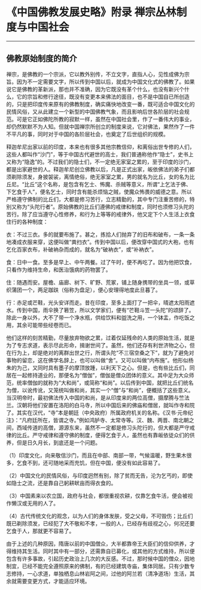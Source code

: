 # 《中国佛教发展史略》附录 禅宗丛林制度与中国社会

------

## 佛教原始制度的简介

禅宗，是佛教的一个宗派，它以教外别传，不立文字，直指人心，见性成佛为宗旨。因为不一定需要文字，所以传到中国以后，就成为中国文化式的佛教了。如果说它是佛教的革新派，那也并不准确，因为它既没有革个什么，也没有新兴个什么，它的宗旨和修行途径，既没有变更本来佛法的面目，也不是中国自已所创造的，只是把印度传来原有的佛教制度，确实痛快地改变一番，既可适合中国文化的民情风俗，又从此建立一个新型的中国佛教气象，而且影响后世各阶层的社会规范。可是它正如佛陀所教的寂默一样，虽然在中国社会里，作了一番伟大的事业，却仍然默默不为人知。但就中国禅宗所创立的制度来说，它对佛法，果然作了一件不平凡的事，同时对于中国的各阶层社会，也奠定了后世组织的规模。

释迦牟尼出家以前的印度，本来也有很多其他宗教信仰，和离俗出世专修的人们，这些人都叫作“沙门”，等于中国古代避世的高士，我们普通称他作“隐士”，史书上又称为“隐逸”的。不过我们的隐士们，不一定绝无家室之累的，至于印度的沙门，都是出家避世的人。释迦牟尼创立佛教以后，凡是正式出家，皈依佛法的弟子们都须剃除须发，身披袈裟，离情绝俗，绝无家室之累，男的就名为比丘，女的名为比丘尼。“比丘”这个名称，是包含有乞士、怖魔、杀贼等意义，所谓“上乞法于佛、下乞食于人”，便名乞士，同时含有能杀烦恼之贼，使魔众怖畏的威德之意。所以严格遵守佛制的比丘们，大都是修习苦行，立志精勤的，其中专门注重苦修的，特别又称为“头陀行者”。原始佛教的比丘们遵佛的戒律和制度，同时也须修习头陀的苦行。除了应当遵守心性修养，和行为上等等的戒律外，他又定下个人生活上衣食住行的各种制度：

衣：不过三衣。多的就要布施了。甚之，拣拾人们抛弃了的旧布和破布，一条一条地凑成衣服来穿，这便叫做“粪扫衣”。传到中国以后，便改穿中国式的大袍，也有乞化百家衣布，补破衲杂而成的，就名为“破衲衣”，或“补衲衣”。

食：日中一食。至多是早上、中午两餐。过了午时，便不再吃了。因为他把饮食，只看作为维持生命，和医治饿病的药物罢了。

住：随遇而安。屋檐、庙廊、树下、旷野、荒冢，铺上随身携带的坐具一领，或草织蒲团一个，两足跏趺（俗称为盘足），便心安理得地度此旦暮了。

行：赤足或芒鞋，光头安详而走。昔在印度，至多上面打了一把伞，晴遮太阳雨遮水。传到中国，雨伞换了箬笠，所以文学家们，便有“芒鞋斗笠一头陀”的颂辞了。除此一身以外，大不了带一个净水瓶，供给饮料和盥洗之用，一个钵盂，作吃饭之用，其余可能带些经卷而已。

他们这样的刻苦精勤，尽量放弃物欲之累，过着仅延残命的人类的原始生活，就是为了专志求道，表示尽此形命，揖谢世间了。虽然，他们还存有利世济物之心，但在行为上，却是绝对的离群出世之行，所谓头陀“不三宿空桑之下”，就为了避免对事物的留恋，这在佛学名辞上，也可以叫做“舍”。又可以叫做“内布施”。他形似杨朱的为己，又同时具有墨子的摩顶放踵，以利天下之心。但是，也有些比丘们，同居在一起修持道业的，那便名为“僧伽”，僧伽是僧众团体的意义。其中足为大众师范，统率僧伽的就称为“大和尚”，或简称“和尚”。以后传到中国，就把比丘们统名为僧，以讹传讹，又笼统叫做和尚，其实一个“僧”与“和尚”，便概括了这些意义。 当汉明帝时，最初佛法传入中国的和尚，是从印度来的两位高僧，摄摩腾与竺法兰。汉朝将他们安置在洛阳的白马寺，所以中国后来的佛庙和僧居，就叫作寺和院了。其实在汉代，“寺”本是朝廷（中央政府）所属政府机关的名称。《汉书·元帝纪注》：“凡府廷所在，皆谓之寺。”例如鸿胪寺、太常寺等。汉、魏、两晋、南北朝之间，西域传道的高僧，源源东来，虽然不一定都是修习头陀行的，但大都是严守戒律的比丘。严守戒律和遵守佛的制度，便得乞食于人，虽然也有靠皈依徒众们的供养，但是日久月长，到底还是一个问题。

（1）印度文化，向来敬信沙门，而且在中部、南部一带，气候温暖，野生果木很多，乞食不到，还可随地采而充饥，但在中国，便没有如此容易了。

（2）中国文化的民情风俗，与印度迥然有别，除了贫而无告，沦为乞丐的，即使如隐士之流，还是靠自己躬耕畎亩而得衣食的。

（3）中国素来以农立国，政府与社会，都很重视农耕，仅靠乞食牛活，便会被视作懒汉或无用的人了。

（4）古代传统文化的观念，以为人们的身体发肤，受之父母，不可毁伤；比丘们既已剃除须发，已经犯了大不敬和不孝，一般的人，已经存有歧视之心，何况还要乞食于人，那就更不容易了。

由于上述的几种原因，隋唐以前的中国僧众，大半都靠帝王大臣们的信仰供养，才得维持其生活。同时其中有一部分，还需靠自已募化，或其他的方式维持，所以便包含有许多事故，引起历史政治上几次的大反感。不过，那时候中国的僧众，因地制宜，已经不能完全遵照原来的佛制，有的已经建筑寺庙，集体同居。只有少数专志修持，一心求道，单独栖息山林岩阿之间，过他的阿兰若（清净道场）生活，其余就需要变更方式，才能适应环境。

